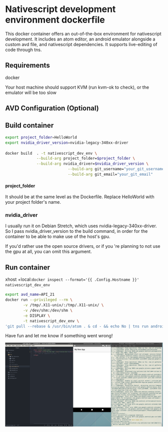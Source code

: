 # Nativescript development environment dockerfile

This docker container offers an out-of-the-box environment for nativescript development.
It includes an atom editor, an android emulator alongside a custom avd file, and nativescript dependencies.
It supports live-editing of code through tns.

## Requirements

docker

Your host machine should support KVM (run kvm-ok to check), or the emulator will be too slow

## AVD Configuration (Optional)


## Build container

```bash
export project_folder=HelloWorld
export nvidia_driver_version=nvidia-legacy-340xx-driver

docker build  . -t nativescript_dev_env \
              --build-arg project_folder=$project_folder \
              --build-arg nvidia_driver=$nvidia_driver_version \
							--build-arg git_username="your_git_username" \
							--build-arg git_email="your_git_email"
```


#### project_folder
It should be at the same level as the Dockerfile. Replace HelloWorld with your project folder's name.

### nvidia_driver
I usually run it on Debian Stretch, which uses nvidia-legacy-340xx-driver. So I pass nvidia_driver_version to the build command, in order for the container to be able to make use of the host's gpu.

If you'd rather use the open source drivers, or if you 're planning to not use the gpu at all, you can omit this argument.

## Run container

xhost +local:`docker inspect --format='{{ .Config.Hostname }}' nativescript_dev_env`

```bash
export avd_name=API_21
docker run --privileged --rm \
		-v /tmp/.X11-unix/:/tmp/.X11-unix/ \
		-v /dev/shm:/dev/shm \
		-e DISPLAY \
		-t nativescript_dev_env \
'git pull --rebase & /usr/bin/atom . & cd - && echo No | tns run android --path . --timeout 0 --device '"$avd_name"
```

Have fun and let me know if something went wrong!

![Screenshot](/nativescript_dev_env.png)
